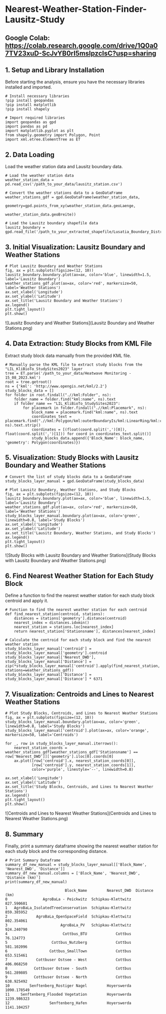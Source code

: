 # Nearest-Weather-Station-Finder-Lausitz-Study


## Google Colab: https://colab.research.google.com/drive/1Q0a07TV23xuD-ScJvYB0rI5msIpzcIsC?usp=sharing


## 1. Setup and Library Installation
Before starting the analysis, ensure you have the necessary libraries installed and imported.
```
# Install necessary libraries
!pip install geopandas
!pip install matplotlib
!pip install shapely

# Import required libraries
import geopandas as gpd
import pandas as pd
import matplotlib.pyplot as plt
from shapely.geometry import Polygon, Point
import xml.etree.ElementTree as ET
```
## 2. Data Loading
Load the weather station data and Lausitz boundary data.
```
# Load the weather station data
weather_station_data = pd.read_csv('/path_to_your_data/lausitz_station.csv')

# Convert the weather stations data to a GeoDataFrame
weather_stations_gdf = gpd.GeoDataFrame(weather_station_data, 
                                        geometry=gpd.points_from_xy(weather_station_data.geoLaenge, 
                                                                    weather_station_data.geoBreite))

# Load the Lausitz boundary shapefile data
lausitz_boundary = gpd.read_file('/path_to_your_extracted_shapefile/Lusatia_Boundary_Districts_EPSG4326.shp')
```
## 3. Initial Visualization: Lausitz Boundary and Weather Stations
```
# Plot Lausitz Boundary and Weather Stations
fig, ax = plt.subplots(figsize=(12, 10))
lausitz_boundary.boundary.plot(ax=ax, color='blue', linewidth=1.5, label='Lausitz Boundary')
weather_stations_gdf.plot(ax=ax, color='red', markersize=50, label='Weather Stations')
ax.set_xlabel('Longitude')
ax.set_ylabel('Latitude')
ax.set_title('Lausitz Boundary and Weather Stations')
ax.legend()
plt.tight_layout()
plt.show()
```

![Lausitz Boundary and Weather Stations](Lausitz Boundary and Weather Stations.png)

## 4. Data Extraction: Study Blocks from KML File
Extract study block data manually from the provided KML file.
```
# Manually parse the KML file to extract study blocks from the "LIL_KliBioTo_StudySites2023" layer
tree = ET.parse('/path_to_your_data/Heatwave Monitoring - 15_08_2023.kml')
root = tree.getroot()
ns = {'kml': 'http://www.opengis.net/kml/2.2'}
study_blocks_data = []
for folder in root.findall(".//kml:Folder", ns):
    folder_name = folder.find("kml:name", ns).text
    if folder_name == "LIL_KliBioTo_StudySites2023":
        for placemark in folder.findall(".//kml:Placemark", ns):
            block_name = placemark.find("kml:name", ns).text
            coordinates_text = placemark.find(".//kml:Polygon/kml:outerBoundaryIs/kml:LinearRing/kml:coordinates", ns).text.strip()
            coordinates = [(float(coord.split(',')[0]), float(coord.split(',')[1])) for coord in coordinates_text.split()]
            study_blocks_data.append({'Block_Name': block_name, 'geometry': Polygon(coordinates)})
```

## 5. Visualization: Study Blocks with Lausitz Boundary and Weather Stations
```
# Convert the list of study blocks data to a GeoDataFrame
study_blocks_layer_manual = gpd.GeoDataFrame(study_blocks_data)

# Plot Lausitz Boundary, Weather Stations, and Study Blocks
fig, ax = plt.subplots(figsize=(12, 10))
lausitz_boundary.boundary.plot(ax=ax, color='blue', linewidth=1.5, label='Lausitz Boundary')
weather_stations_gdf.plot(ax=ax, color='red', markersize=50, label='Weather Stations')
study_blocks_layer_manual.boundary.plot(ax=ax, color='green', linewidth=0.8, label='Study Blocks')
ax.set_xlabel('Longitude')
ax.set_ylabel('Latitude')
ax.set_title('Lausitz Boundary, Weather Stations, and Study Blocks')
ax.legend()
plt.tight_layout()
plt.show()
```

![Study Blocks with Lausitz Boundary and Weather Stations](Study Blocks with Lausitz Boundary and Weather Stations.png)

## 6. Find Nearest Weather Station for Each Study Block
Define a function to find the nearest weather station for each study block centroid and apply it.
```
# Function to find the nearest weather station for each centroid
def find_nearest_station(centroid, stations):
    distances = stations['geometry'].distance(centroid)
    nearest_index = distances.idxmin()
    nearest_station = stations.loc[nearest_index]
    return nearest_station['Stationsname'], distances[nearest_index]

# Calculate the centroid for each study block and find the nearest weather station
study_blocks_layer_manual['centroid'] = study_blocks_layer_manual['geometry'].centroid
study_blocks_layer_manual['Nearest_DWD'], study_blocks_layer_manual['Distance'] = zip(*study_blocks_layer_manual['centroid'].apply(find_nearest_station, stations=weather_stations_gdf))
study_blocks_layer_manual['Distance'] = study_blocks_layer_manual['Distance'] * 6371
```

## 7. Visualization: Centroids and Lines to Nearest Weather Stations
```
# Plot Study Blocks, Centroids, and Lines to Nearest Weather Stations
fig, ax = plt.subplots(figsize=(12, 10))
study_blocks_layer_manual.boundary.plot(ax=ax, color='green', linewidth=0.8, label='Study Blocks')
study_blocks_layer_manual['centroid'].plot(ax=ax, color='orange', markersize=50, label='Centroids')

for _, row in study_blocks_layer_manual.iterrows():
    nearest_station_coords = weather_stations_gdf[weather_stations_gdf['Stationsname'] == row['Nearest_DWD']]['geometry'].iloc[0].coords[0]
    ax.plot([row['centroid'].x, nearest_station_coords[0]], 
            [row['centroid'].y, nearest_station_coords[1]], 
            color='purple', linestyle='--', linewidth=0.8)

ax.set_xlabel('Longitude')
ax.set_ylabel('Latitude')
ax.set_title('Study Blocks, Centroids, and Lines to Nearest Weather Stations')
ax.legend()
plt.tight_layout()
plt.show()
```

![Centroids and Lines to Nearest Weather Stations](Centroids and Lines to Nearest Weather Stations.png)


## 8. Summary
Finally, print a summary dataframe showing the nearest weather station for each study block and the corresponding distance.
```
# Print Summary Dataframe
summary_df_new_manual = study_blocks_layer_manual[['Block_Name', 'Nearest_DWD', 'Distance']]
summary_df_new_manual.columns = ['Block_Name', 'Nearest_DWD', 'Distance (km)']
print(summary_df_new_manual)
```

```
                           Block_Name         Nearest_DWD  Distance (km)
0                AgroBaLa - Peickwitz  Schipkau-Klettwitz     827.590601
1   AgroBaLa_IsolatedTreeConservation  Schipkau-Klettwitz     859.385952
2             AgroBaLa_OpenSpaceField  Schipkau-Klettwitz     802.354061
3                        AgroBaLa_PV   Schipkau-Klettwitz     924.240790
4                         Cottbus_BTU             Cottbus      76.124773
5                    Cottbus_Nutzberg             Cottbus     581.102096
6                   Cottbus_SmallTown             Cottbus     653.515461
7             Cottbuser Ostsee - West             Cottbus     406.068250
8            Cottbuser Ostsee - South             Cottbus     561.289805
9            Cottbuser Ostsee - North             Cottbus     638.925492
10         Senftenberg_Rostiger Nagel         Hoyerswerda    1090.178549
11     Senftenberg_Flooded Vegetation         Hoyerswerda    1239.986323
12                  Senftenberg_Hafen         Hoyerswerda    1141.104257
```

